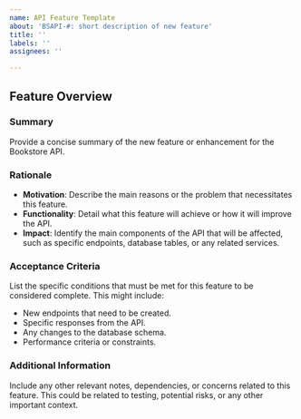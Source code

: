 ```yaml
---
name: API Feature Template
about: 'BSAPI-#: short description of new feature'
title: ''
labels: ''
assignees: ''

---
```


## Feature Overview

### Summary
Provide a concise summary of the new feature or enhancement for the Bookstore API.

### Rationale
- **Motivation**: Describe the main reasons or the problem that necessitates this feature.
- **Functionality**: Detail what this feature will achieve or how it will improve the API.
- **Impact**: Identify the main components of the API that will be affected, such as specific endpoints, database tables, or any related services.

### Acceptance Criteria
List the specific conditions that must be met for this feature to be considered complete. This might include:
- New endpoints that need to be created.
- Specific responses from the API.
- Any changes to the database schema.
- Performance criteria or constraints.

### Additional Information
Include any other relevant notes, dependencies, or concerns related to this feature. This could be related to testing, potential risks, or any other important context.
